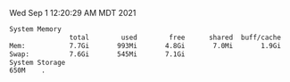 Wed Sep  1 12:20:29 AM MDT 2021
```bash
System Memory
               total        used        free      shared  buff/cache   available
Mem:           7.7Gi       993Mi       4.8Gi       7.0Mi       1.9Gi       6.4Gi
Swap:          7.6Gi       545Mi       7.1Gi
System Storage
650M	.
```
```bash

